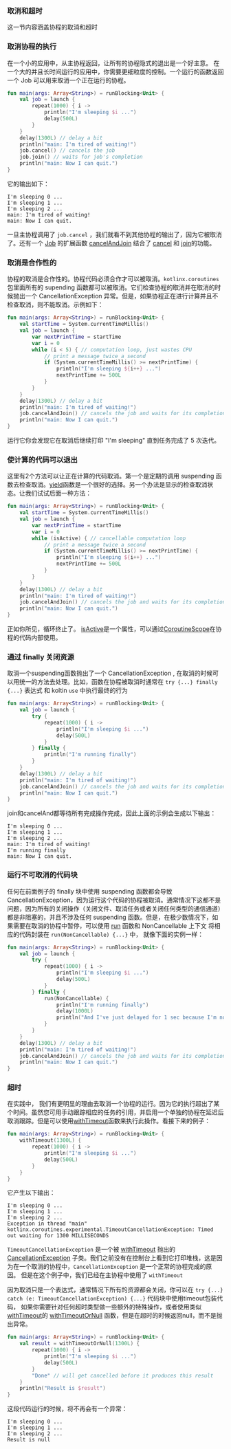 ### 取消和超时
这一节内容涵盖协程的取消和超时

### 取消协程的执行
在一个小的应用中，从主协程返回，让所有的协程隐式的退出是一个好主意。
在一个大的并且长时间运行的应用中，你需要更细粒度的控制。一个运行的函数返回一个 Job 可以用来取消一个正在运行的协程。

```kotlin
fun main(args: Array<String>) = runBlocking<Unit> {
    val job = launch {
        repeat(1000) { i ->
            println("I'm sleeping $i ...")
            delay(500L)
        }
    }
    delay(1300L) // delay a bit
    println("main: I'm tired of waiting!")
    job.cancel() // cancels the job
    job.join() // waits for job's completion 
    println("main: Now I can quit.")
}
```

它的输出如下：
```
I'm sleeping 0 ...
I'm sleeping 1 ...
I'm sleeping 2 ...
main: I'm tired of waiting!
main: Now I can quit.
```

一旦主协程调用了 `job.cancel` ，我们就看不到其他协程的输出了，因为它被取消了。还有一个 [Job](https://kotlin.github.io/kotlinx.coroutines/kotlinx-coroutines-core/kotlinx.coroutines.experimental/-job/index.html) 的扩展函数 [cancelAndJoin](https://kotlin.github.io/kotlinx.coroutines/kotlinx-coroutines-core/kotlinx.coroutines.experimental/cancel-and-join.html) 结合了 [cancel](https://kotlin.github.io/kotlinx.coroutines/kotlinx-coroutines-core/kotlinx.coroutines.experimental/-job/cancel.html) 和 [join](https://kotlin.github.io/kotlinx.coroutines/kotlinx-coroutines-core/kotlinx.coroutines.experimental/-job/join.html)的功能。


### 取消是合作性的

协程的取消是合作性的。协程代码必须合作才可以被取消。`kotlinx.coroutines` 包里面所有的 supending 函数都可以被取消。它们检查协程的取消并在取消的时候抛出一个 CancellationException 异常。但是，如果协程正在进行计算并且不检查取消，则不能取消。示例如下：

```kotlin
fun main(args: Array<String>) = runBlocking<Unit> {
    val startTime = System.currentTimeMillis()
    val job = launch {
        var nextPrintTime = startTime
        var i = 0
        while (i < 5) { // computation loop, just wastes CPU
            // print a message twice a second
            if (System.currentTimeMillis() >= nextPrintTime) {
                println("I'm sleeping ${i++} ...")
                nextPrintTime += 500L
            }
        }
    }
    delay(1300L) // delay a bit
    println("main: I'm tired of waiting!")
    job.cancelAndJoin() // cancels the job and waits for its completion
    println("main: Now I can quit.")
}
```

运行它你会发现它在取消后继续打印 "I'm sleeping" 直到任务完成了 5 次迭代。

### 使计算的代码可以退出

这里有2个方法可以让正在计算的代码取消。第一个是定期的调用 suspending 函数去检查取消。[yield](https://kotlin.github.io/kotlinx.coroutines/kotlinx-coroutines-core/kotlinx.coroutines.experimental/yield.html)函数是一个很好的选择。另一个办法是显示的检查取消状态。让我们试试后面一种方法：

```kotlin
fun main(args: Array<String>) = runBlocking<Unit> {
    val startTime = System.currentTimeMillis()
    val job = launch {
        var nextPrintTime = startTime
        var i = 0
        while (isActive) { // cancellable computation loop
            // print a message twice a second
            if (System.currentTimeMillis() >= nextPrintTime) {
                println("I'm sleeping ${i++} ...")
                nextPrintTime += 500L
            }
        }
    }
    delay(1300L) // delay a bit
    println("main: I'm tired of waiting!")
    job.cancelAndJoin() // cancels the job and waits for its completion
    println("main: Now I can quit.")
}
```

正如你所见，循环终止了。 [isActive](https://kotlin.github.io/kotlinx.coroutines/kotlinx-coroutines-core/kotlinx.coroutines.experimental/-coroutine-scope/is-active.html)是一个属性，可以通过[CoroutineScope](https://kotlin.github.io/kotlinx.coroutines/kotlinx-coroutines-core/kotlinx.coroutines.experimental/-coroutine-scope/index.html)在协程的代码内部使用。

### 通过 finally 关闭资源

取消一个suspending函数抛出了一个 CancellationException , 在取消的时候可以用统一的方法去处理。比如，函数在协程被取消时通常在 `try {...} finally {...}` 表达式 和 koltin `use` 中执行最终的行为

```kotlin
fun main(args: Array<String>) = runBlocking<Unit> {
    val job = launch {
        try {
            repeat(1000) { i ->
                println("I'm sleeping $i ...")
                delay(500L)
            }
        } finally {
            println("I'm running finally")
        }
    }
    delay(1300L) // delay a bit
    println("main: I'm tired of waiting!")
    job.cancelAndJoin() // cancels the job and waits for its completion
    println("main: Now I can quit.")
}
```

join和cancelAnd都等待所有完成操作完成，因此上面的示例会生成以下输出：
```
I'm sleeping 0 ...
I'm sleeping 1 ...
I'm sleeping 2 ...
main: I'm tired of waiting!
I'm running finally
main: Now I can quit.
```

### 运行不可取消的代码块

任何在前面例子的 finally 块中使用 suspending 函数都会导致 CancellationException，因为运行这个代码的协程被取消。通常情况下这都不是问题，因为所有的关闭操作（关闭文件、取消任务或者关闭任何类型的通信通道）都是非阻塞的，并且不涉及任何 suspending 函数。但是，在极少数情况下，如果需要在取消的协程中暂停，可以使用 [run]() 函数和  NonCancellable 上下文 将相应的代码封装在 `run(NonCancellable) {...}` 中， 就像下面的实例一样：

```kotlin
fun main(args: Array<String>) = runBlocking<Unit> {
    val job = launch {
        try {
            repeat(1000) { i ->
                println("I'm sleeping $i ...")
                delay(500L)
            }
        } finally {
            run(NonCancellable) {
                println("I'm running finally")
                delay(1000L)
                println("And I've just delayed for 1 sec because I'm non-cancellable")
            }
        }
    }
    delay(1300L) // delay a bit
    println("main: I'm tired of waiting!")
    job.cancelAndJoin() // cancels the job and waits for its completion
    println("main: Now I can quit.")
}
```

### 超时
在实践中， 我们有更明显的理由去取消一个协程的运行。因为它的执行超出了某个时间。虽然您可用手动跟踪相应的任务的引用，并启用一个单独的协程在延迟后取消跟踪。但是可以使用[withTimeout](https://kotlin.github.io/kotlinx.coroutines/kotlinx-coroutines-core/kotlinx.coroutines.experimental/with-timeout.html)函数来执行此操作。看接下来的例子：

```kotlin
fun main(args: Array<String>) = runBlocking<Unit> {
    withTimeout(1300L) {
        repeat(1000) { i ->
            println("I'm sleeping $i ...")
            delay(500L)
        }
    }
}
```

它产生以下输出：
```
I'm sleeping 0 ...
I'm sleeping 1 ...
I'm sleeping 2 ...
Exception in thread "main" kotlinx.coroutines.experimental.TimeoutCancellationException: Timed out waiting for 1300 MILLISECONDS
```

`TimeoutCancellationException` 是一个被 [withTimeout](https://kotlin.github.io/kotlinx.coroutines/kotlinx-coroutines-core/kotlinx.coroutines.experimental/with-timeout.html) 抛出的 [CancellationException]() 子类。我们之前没有在控制台上看到它打印堆栈，这是因为在一个取消的协程中，`CancellationException` 是一个正常的协程完成的原因。 但是在这个例子中，我们已经在主协程中使用了 `withTimeout`

因为取消只是一个表达式，通常情况下所有的资源都会关闭，你可以在 `try {...} catch (e: TimeoutCancellationException) {...}` 代码块中使用timeout包装代码， 如果你需要针对任何超时类型做一些额外的特殊操作，或者使用类似 [withTimeout](https://kotlin.github.io/kotlinx.coroutines/kotlinx-coroutines-core/kotlinx.coroutines.experimental/with-timeout.html)的 [withTimeoutOrNull](https://kotlin.github.io/kotlinx.coroutines/kotlinx-coroutines-core/kotlinx.coroutines.experimental/with-timeout-or-null.html) 函数，但是在超时的时候返回null，而不是抛出异常。

```kotlin
fun main(args: Array<String>) = runBlocking<Unit> {
    val result = withTimeoutOrNull(1300L) {
        repeat(1000) { i ->
            println("I'm sleeping $i ...")
            delay(500L)
        }
        "Done" // will get cancelled before it produces this result
    }
    println("Result is $result")
}
```

这段代码运行的时候，将不再会有一个异常：
```
I'm sleeping 0 ...
I'm sleeping 1 ...
I'm sleeping 2 ...
Result is null
```
